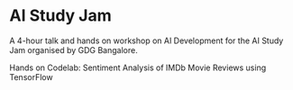 # AI Study Jam
A 4-hour talk and hands on workshop on AI Development for the AI Study Jam organised by GDG Bangalore.

Hands on Codelab: Sentiment Analysis of IMDb Movie Reviews using TensorFlow
